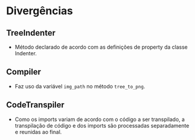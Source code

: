 # Divergências

## TreeIndenter

- Método declarado de acordo com as definições de property da classe Indenter.

## Compiler

- Faz uso da variável `img_path` no método `tree_to_png`.

## CodeTranspiler

- Como os imports variam de acordo com o código a ser transpilado, a transpilação de código e dos imports são processadas separadamente e reunidas ao final.

